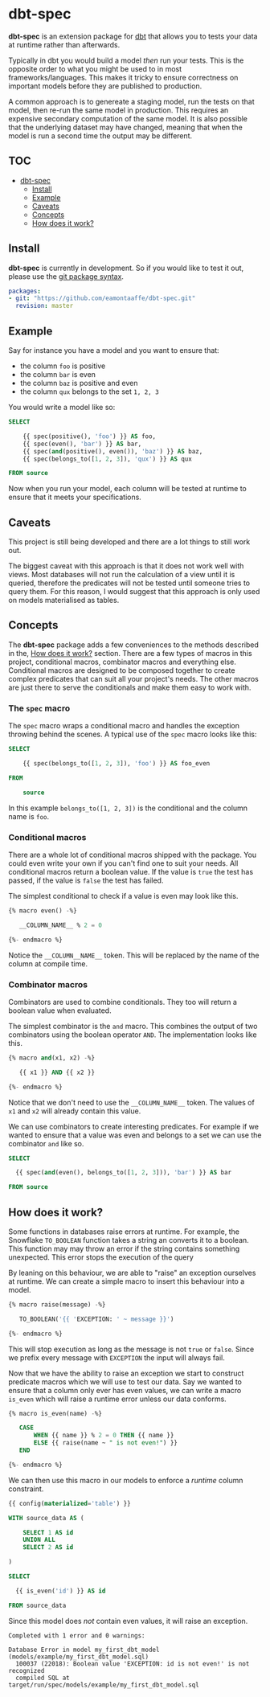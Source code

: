 # dbt-spec

**dbt-spec** is an extension package for
[dbt](https://github.com/fishtown-analytics/dbt) that allows you to
tests your data at runtime rather than afterwards.

Typically in dbt you would build a model _then_ run your tests. This
is the opposite order to what you might be used to in most
frameworks/languages. This makes it tricky to ensure correctness on
important models before they are published to production.

A common approach is to genereate a staging model, run the tests on
that model, then re-run the same model in production. This requires an
expensive secondary computation of the same model. It is also possible
that the underlying dataset may have changed, meaning that when the
model is run a second time the output may be different.

## TOC

- [dbt-spec](https://github.com/eamontaaffe/dbt-spec)
  - [Install](https://github.com/eamontaaffe/dbt-spec#install)
  - [Example](https://github.com/eamontaaffe/dbt-spec#example)
  - [Caveats](https://github.com/eamontaaffe/dbt-spec#caveats)
  - [Concepts](https://github.com/eamontaaffe/dbt-spec#concepts)
  - [How does it work?](https://github.com/eamontaaffe/dbt-spec#how-does-it-work)

## Install

**dbt-spec** is currently in development. So if you would like to test
it out, please use the [git package
syntax](https://docs.getdbt.com/docs/building-a-dbt-project/package-management#git-packages).

```yaml
packages:
- git: "https://github.com/eamontaaffe/dbt-spec.git"
  revision: master
```

## Example

Say for instance you have a model and you want to ensure that:

- the column `foo` is positive
- the column `bar` is even
- the column `baz` is positive and even
- the column `qux` belongs to the set `1, 2, 3`

You would write a model like so:

```sql
SELECT

    {{ spec(positive(), 'foo') }} AS foo,
    {{ spec(even(), 'bar') }} AS bar,
    {{ spec(and(positive(), even()), 'baz') }} AS baz,
    {{ spec(belongs_to([1, 2, 3]), 'qux') }} AS qux

FROM source
```

Now when you run your model, each column will be tested at runtime to
ensure that it meets your specifications.

## Caveats

This project is still being developed and there are a lot things to
still work out.

The biggest caveat with this approach is that it does not work well
with views. Most databases will not run the calculation of a view
until it is queried, therefore the predicates will not be tested until
someone tries to query them. For this reason, I would suggest that
this approach is only used on models materialised as tables.

## Concepts

The **dbt-spec** package adds a few conveniences to the methods
described in the, [How does it work?](#how-does-it-work)
section. There are a few types of macros in this project, conditional
macros, combinator macros and everything else. Conditional macros are
designed to be composed together to create complex predicates that can
suit all your project's needs. The other macros are just there to
serve the conditionals and make them easy to work with.

### The `spec` macro

The `spec` macro wraps a conditional macro and handles the exception
throwing behind the scenes. A typical use of the `spec` macro looks
like this:

```sql
SELECT

    {{ spec(belongs_to([1, 2, 3]), 'foo') }} AS foo_even

FROM

    source
```

In this example `belongs_to([1, 2, 3])` is the conditional and the
column name is `foo`.

### Conditional macros

There are a whole lot of conditional macros shipped with the
package. You could even write your own if you can't find one to suit
your needs. All conditional macros return a boolean value. If the
value is `true` the test has passed, if the value is `false` the test
has failed.

The simplest conditional to check if a value is even may look like
this.

```sql
{% macro even() -%}

   __COLUMN_NAME__ % 2 = 0

{%- endmacro %}
```

Notice the `__COLUMN__NAME__` token. This will be replaced by the
name of the column at compile time.

### Combinator macros

Combinators are used to combine conditionals. They too will return a
boolean value when evaluated.

The simplest combinator is the `and` macro. This combines the output
of two combinators using the boolean operator `AND`. The
implementation looks like this.

```sql
{% macro and(x1, x2) -%}

   {{ x1 }} AND {{ x2 }}

{%- endmacro %}
```

Notice that we don't need to use the `__COLUMN_NAME__` token. The
values of `x1` and `x2` will already contain this value.

We can use combinators to create interesting predicates. For example
if we wanted to ensure that a value was even and belongs to a set we
can use the combinator `and` like so.

```sql
SELECT

  {{ spec(and(even(), belongs_to([1, 2, 3])), 'bar') }} AS bar

FROM source
```

## How does it work?

Some functions in databases raise errors at runtime. For example, the
Snowflake `TO_BOOLEAN` function takes a string an converts it to a
boolean. This function may may throw an error if the string contains
something unexpected. This error stops the execution of the query

By leaning on this behaviour, we are able to "raise" an exception
ourselves at runtime. We can create a simple macro to insert this
behaviour into a model.

```sql
{% macro raise(message) -%}

   TO_BOOLEAN('{{ 'EXCEPTION: ' ~ message }}')

{%- endmacro %}
```

This will stop execution as long as the message is not `true` or
`false`. Since we prefix every message with `EXCEPTION` the input will
always fail.

Now that we have the ability to raise an exception we start to
construct predicate macros which we will use to test our data. Say we
wanted to ensure that a column only ever has even values, we can write
a macro `is_even` which will raise a runtime error unless our data
conforms.

```sql
{% macro is_even(name) -%}

   CASE
       WHEN {{ name }} % 2 = 0 THEN {{ name }}
       ELSE {{ raise(name ~ " is not even!") }}
   END

{%- endmacro %}
```

We can then use this macro in our models to enforce a _runtime_ column
constraint.

```sql
{{ config(materialized='table') }}

WITH source_data AS (

    SELECT 1 AS id
    UNION ALL
    SELECT 2 AS id

)

SELECT

  {{ is_even('id') }} AS id

FROM source_data
```

Since this model does _not_ contain even values, it will raise an
exception.

```
Completed with 1 error and 0 warnings:

Database Error in model my_first_dbt_model (models/example/my_first_dbt_model.sql)
  100037 (22018): Boolean value 'EXCEPTION: id is not even!' is not recognized
  compiled SQL at target/run/spec/models/example/my_first_dbt_model.sql
```
